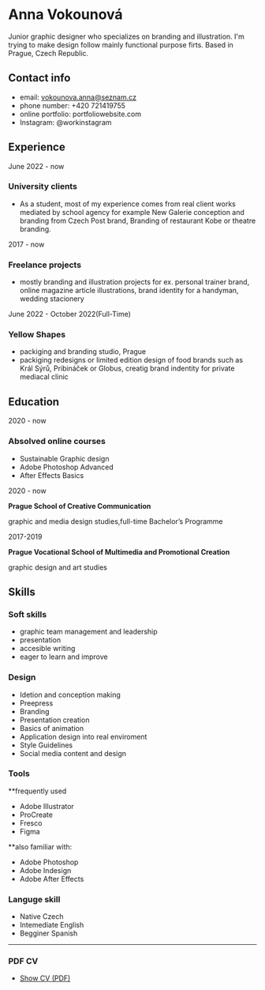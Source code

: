 
# Anna Vokounová
 Junior graphic designer who specializes on branding and illustration. I'm trying to make design follow mainly functional purpose firts. Based in Prague, Czech Republic. 

## Contact info
 - email: vokounova.anna@seznam.cz
 - phone number: +420 721419755
 - online portfolio: portfoliowebsite.com
 - Instagram: @workinstagram

## Experience

June 2022 - now
### University clients

- As a student, most of my experience comes from real client works mediated by school agency for example New Galerie conception and branding from Czech Post brand, Branding of restaurant Kobe or theatre branding. 
  


2017 - now
### Freelance projects 
- mostly branding and illustration projects for ex. personal trainer brand, online magazine article illustrations, brand identity for a handyman, wedding stacionery


June 2022 - October 2022(Full-Time)
### Yellow Shapes 
- packiging and branding studio, Prague
 - packiging redesigns or limited edition design of food brands such as Král Sýrů, Pribináček or Globus, creatig brand indentity for private mediacal clinic 

## Education
2020 - now
### Absolved online courses 

- Sustainable Graphic design
- Adobe Photoshop Advanced
- After Effects Basics

2020 - now

**Prague School of Creative Communication**

graphic and media design studies,full-time Bachelor’s Programme

2017-2019

**Prague Vocational School of Multimedia and Promotional Creation**

graphic design and art studies

## Skills

### Soft skills
- graphic team management and leadership
- presentation 
- accesible writing
- eager to learn and improve

### Design
- Idetion and conception making
- Preepress
- Branding
- Presentation creation
- Basics of animation
- Application design into real enviroment 
- Style Guidelines
- Social media content and design

### Tools
**frequently used

- Adobe Illustrator
- ProCreate
- Fresco
- Figma 

**also familiar with: 
- Adobe Photoshop
- Adobe Indesign
- Adobe After Effects

### Languge skill
- Native Czech
- Intemediate English
- Begginer Spanish

-------
### PDF CV 
- [Show CV (PDF)](images/cv-2022-12-vokounova.pdf) <!-- At the top or bottom? -->
